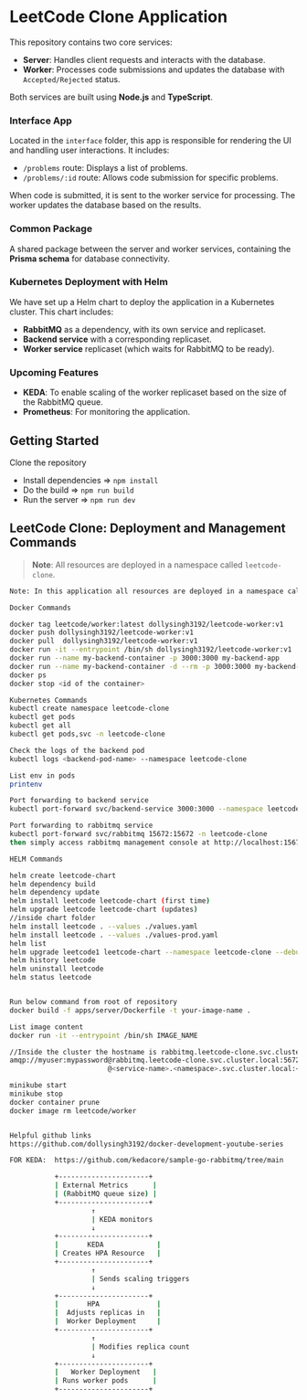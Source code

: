 # LeetCode Clone Application

This repository contains two core services:

- **Server**: Handles client requests and interacts with the database.
- **Worker**: Processes code submissions and updates the database with `Accepted/Rejected` status.

Both services are built using **Node.js** and **TypeScript**.

### Interface App
Located in the `interface` folder, this app is responsible for rendering the UI and handling user interactions. It includes:
- `/problems` route: Displays a list of problems.
- `/problems/:id` route: Allows code submission for specific problems.

When code is submitted, it is sent to the worker service for processing. The worker updates the database based on the results.

### Common Package
A shared package between the server and worker services, containing the **Prisma schema** for database connectivity.

### Kubernetes Deployment with Helm
We have set up a Helm chart to deploy the application in a Kubernetes cluster. This chart includes:
- **RabbitMQ** as a dependency, with its own service and replicaset.
- **Backend service** with a corresponding replicaset.
- **Worker service** replicaset (which waits for RabbitMQ to be ready).

### Upcoming Features
- **KEDA**: To enable scaling of the worker replicaset based on the size of the RabbitMQ queue.
- **Prometheus**: For monitoring the application.

## Getting Started
Clone the repository
- Install dependencies  => `npm install`
- Do the build => `npm run build`
- Run the server => `npm run dev`

## LeetCode Clone: Deployment and Management Commands

> **Note**: All resources are deployed in a namespace called `leetcode-clone`.

```bash
Note: In this application all resources are deployed in a namespace called leetcode-clone

Docker Commands

docker tag leetcode/worker:latest dollysingh3192/leetcode-worker:v1
docker push dollysingh3192/leetcode-worker:v1
docker pull  dollysingh3192/leetcode-worker:v1
docker run -it --entrypoint /bin/sh dollysingh3192/leetcode-worker:v1
docker run --name my-backend-container -p 3000:3000 my-backend-app
docker run --name my-backend-container -d --rm -p 3000:3000 my-backend-app
docker ps
docker stop <id of the container>

Kubernetes Commands
kubectl create namespace leetcode-clone
kubectl get pods
kubectl get all
kubectl get pods,svc -n leetcode-clone

Check the logs of the backend pod
kubectl logs <backend-pod-name> --namespace leetcode-clone

List env in pods
printenv

Port forwarding to backend service
kubectl port-forward svc/backend-service 3000:3000 --namespace leetcode-clone

Port forwarding to rabbitmq service
kubectl port-forward svc/rabbitmq 15672:15672 -n leetcode-clone
then simply access rabbitmq management console at http://localhost:15672

HELM Commands

helm create leetcode-chart
helm dependency build
helm dependency update
helm install leetcode leetcode-chart (first time)
helm upgrade leetcode leetcode-chart (updates)
//inside chart folder
helm install leetcode . --values ./values.yaml
helm install leetcode . --values ./values-prod.yaml
helm list
helm upgrade leetcode1 leetcode-chart --namespace leetcode-clone --debug --dry-run (shows error when trying to upgrade)
helm history leetcode
helm uninstall leetcode
helm status leetcode


Run below command from root of repository
docker build -f apps/server/Dockerfile -t your-image-name .

List image content
docker run -it --entrypoint /bin/sh IMAGE_NAME

//Inside the cluster the hostname is rabbitmq.leetcode-clone.svc.cluster.local these settings are overridden in the helm chart using the fullnameOverride and namespaceOverride values respectively.
amqp://myuser:mypassword@rabbitmq.leetcode-clone.svc.cluster.local:5672
                        @<service-name>.<namespace>.svc.cluster.local:<port>

minikube start
minikube stop
docker container prune
docker image rm leetcode/worker


Helpful github links
https://github.com/dollysingh3192/docker-development-youtube-series

FOR KEDA:  https://github.com/kedacore/sample-go-rabbitmq/tree/main


```


```bash
           +----------------------+
           | External Metrics      |
           | (RabbitMQ queue size) |
           +----------------------+
                    ↑
                    | KEDA monitors
                    ↓
           +----------------------+
           |       KEDA             |
           | Creates HPA Resource   |
           +----------------------+
                    ↑
                    | Sends scaling triggers
                    ↓
           +----------------------+
           |       HPA              |
           |  Adjusts replicas in   |
           |  Worker Deployment     |
           +----------------------+
                    ↑
                    | Modifies replica count
                    ↓
           +----------------------+
           |   Worker Deployment   |
           | Runs worker pods      |
           +----------------------+

```